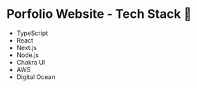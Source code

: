 
# Porfolio Website - Tech Stack 🧰
- TypeScript
- React
- Next.js
- Node.js
- Chakra UI
- AWS
- Digital Ocean


